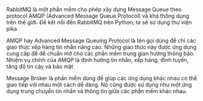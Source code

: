 RabbitMQ là một phần mềm cho phép xây dựng Message Queue theo protocol AMQP (Advanced Message Queue Protocol) và khá thông dụng trên thế giới. Để kết nối đến RabbitMQ trên Python, ta sẽ sử dụng thư viện pika

AMQP hay Advanced Message Queuing Protocol là tên gọi dùng để chỉ các giao thức xếp hàng tin nhắn nâng cao. Những giao thức này được ứng dụng cung cấp để để chuẩn mở cho các phần mềm trung gian hướng thông báo. Nhiệm vụ chính của AMQP là định hướng tin nhắn, xếp hàng, định tuyến, tăng độ tin cậy và bảo mật

Message Broker là phần mềm dùng để giúp các ứng dụng khác nhau có thể giao tiếp với nhau một cách dễ dàng. Nó cũng được sử dụng như một ứng dụng trung chuyển tin nhắn và thông tin giữa các phần mềm khác nhau.
